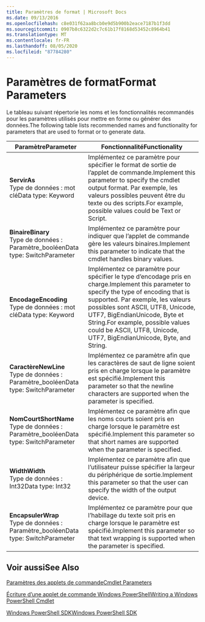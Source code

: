 ```yaml
---
title: Paramètres de format | Microsoft Docs
ms.date: 09/13/2016
ms.openlocfilehash: c8e031f62aa8bcb0e9d5b900b2eace7187b1f3dd
ms.sourcegitcommit: 0907b8c6322d2c7c61b17f8168d53452c8964b41
ms.translationtype: MT
ms.contentlocale: fr-FR
ms.lasthandoff: 08/05/2020
ms.locfileid: "87784280"
---
```

# <a name="format-parameters"></a><span data-ttu-id="3759d-102">Paramètres de format</span><span class="sxs-lookup"><span data-stu-id="3759d-102">Format Parameters</span></span>

<span data-ttu-id="3759d-103">Le tableau suivant répertorie les noms et les fonctionnalités recommandés pour les paramètres utilisés pour mettre en forme ou générer des données.</span><span class="sxs-lookup"><span data-stu-id="3759d-103">The following table lists recommended names and functionality for parameters that are used to format or to generate data.</span></span>

|<span data-ttu-id="3759d-104">Paramètre</span><span class="sxs-lookup"><span data-stu-id="3759d-104">Parameter</span></span>|<span data-ttu-id="3759d-105">Fonctionnalité</span><span class="sxs-lookup"><span data-stu-id="3759d-105">Functionality</span></span>|
|---|---|
|<span data-ttu-id="3759d-106">**Servir**</span><span class="sxs-lookup"><span data-stu-id="3759d-106">**As**</span></span><br><span data-ttu-id="3759d-107">Type de données : mot clé</span><span class="sxs-lookup"><span data-stu-id="3759d-107">Data type: Keyword</span></span>|<span data-ttu-id="3759d-108">Implémentez ce paramètre pour spécifier le format de sortie de l’applet de commande.</span><span class="sxs-lookup"><span data-stu-id="3759d-108">Implement this parameter to specify the cmdlet output format.</span></span> <span data-ttu-id="3759d-109">Par exemple, les valeurs possibles peuvent être du texte ou des scripts.</span><span class="sxs-lookup"><span data-stu-id="3759d-109">For example, possible values could be Text or Script.</span></span>|
|<span data-ttu-id="3759d-110">**Binaire**</span><span class="sxs-lookup"><span data-stu-id="3759d-110">**Binary**</span></span><br><span data-ttu-id="3759d-111">Type de données : Paramètre_booléen</span><span class="sxs-lookup"><span data-stu-id="3759d-111">Data type: SwitchParameter</span></span>|<span data-ttu-id="3759d-112">Implémentez ce paramètre pour indiquer que l’applet de commande gère les valeurs binaires.</span><span class="sxs-lookup"><span data-stu-id="3759d-112">Implement this parameter to indicate that the cmdlet handles binary values.</span></span>|
|<span data-ttu-id="3759d-113">**Encodage**</span><span class="sxs-lookup"><span data-stu-id="3759d-113">**Encoding**</span></span><br><span data-ttu-id="3759d-114">Type de données : mot clé</span><span class="sxs-lookup"><span data-stu-id="3759d-114">Data type: Keyword</span></span>|<span data-ttu-id="3759d-115">Implémentez ce paramètre pour spécifier le type d’encodage pris en charge.</span><span class="sxs-lookup"><span data-stu-id="3759d-115">Implement this parameter to specify the type of encoding that is supported.</span></span> <span data-ttu-id="3759d-116">Par exemple, les valeurs possibles sont ASCII, UTF8, Unicode, UTF7, BigEndianUnicode, Byte et String.</span><span class="sxs-lookup"><span data-stu-id="3759d-116">For example, possible values could be ASCII, UTF8, Unicode, UTF7, BigEndianUnicode, Byte, and String.</span></span>|
|<span data-ttu-id="3759d-117">**Caractère**</span><span class="sxs-lookup"><span data-stu-id="3759d-117">**NewLine**</span></span><br><span data-ttu-id="3759d-118">Type de données : Paramètre_booléen</span><span class="sxs-lookup"><span data-stu-id="3759d-118">Data type: SwitchParameter</span></span>|<span data-ttu-id="3759d-119">Implémentez ce paramètre afin que les caractères de saut de ligne soient pris en charge lorsque le paramètre est spécifié.</span><span class="sxs-lookup"><span data-stu-id="3759d-119">Implement this parameter so that the newline characters are supported when the parameter is specified.</span></span>|
|<span data-ttu-id="3759d-120">**NomCourt**</span><span class="sxs-lookup"><span data-stu-id="3759d-120">**ShortName**</span></span><br><span data-ttu-id="3759d-121">Type de données : Paramètre_booléen</span><span class="sxs-lookup"><span data-stu-id="3759d-121">Data type: SwitchParameter</span></span>|<span data-ttu-id="3759d-122">Implémentez ce paramètre afin que les noms courts soient pris en charge lorsque le paramètre est spécifié.</span><span class="sxs-lookup"><span data-stu-id="3759d-122">Implement this parameter so that short names are supported when the parameter is specified.</span></span>|
|<span data-ttu-id="3759d-123">**Width**</span><span class="sxs-lookup"><span data-stu-id="3759d-123">**Width**</span></span><br><span data-ttu-id="3759d-124">Type de données : Int32</span><span class="sxs-lookup"><span data-stu-id="3759d-124">Data type: Int32</span></span>|<span data-ttu-id="3759d-125">Implémentez ce paramètre afin que l’utilisateur puisse spécifier la largeur du périphérique de sortie.</span><span class="sxs-lookup"><span data-stu-id="3759d-125">Implement this parameter so that the user can specify the width of the output device.</span></span>|
|<span data-ttu-id="3759d-126">**Encapsuler**</span><span class="sxs-lookup"><span data-stu-id="3759d-126">**Wrap**</span></span><br><span data-ttu-id="3759d-127">Type de données : Paramètre_booléen</span><span class="sxs-lookup"><span data-stu-id="3759d-127">Data type: SwitchParameter</span></span>|<span data-ttu-id="3759d-128">Implémentez ce paramètre pour que l’habillage du texte soit pris en charge lorsque le paramètre est spécifié.</span><span class="sxs-lookup"><span data-stu-id="3759d-128">Implement this parameter so that text wrapping is supported when the parameter is specified.</span></span>|
## <a name="see-also"></a><span data-ttu-id="3759d-129">Voir aussi</span><span class="sxs-lookup"><span data-stu-id="3759d-129">See Also</span></span>

[<span data-ttu-id="3759d-130">Paramètres des applets de commande</span><span class="sxs-lookup"><span data-stu-id="3759d-130">Cmdlet Parameters</span></span>](./cmdlet-parameters.md)

[<span data-ttu-id="3759d-131">Écriture d’une applet de commande Windows PowerShell</span><span class="sxs-lookup"><span data-stu-id="3759d-131">Writing a Windows PowerShell Cmdlet</span></span>](./writing-a-windows-powershell-cmdlet.md)

[<span data-ttu-id="3759d-132">Windows PowerShell SDK</span><span class="sxs-lookup"><span data-stu-id="3759d-132">Windows PowerShell SDK</span></span>](../windows-powershell-reference.md)
